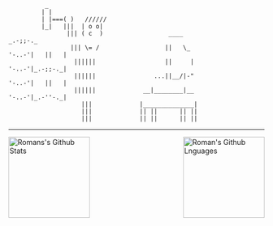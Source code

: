               _
             | |
             | |===( )   //////
             |_|   |||  | o o|
                    ||| ( c  )                  ____                                   _.-;;-._
                     ||| \= /                  ||   \_                          '-..-'|   ||   |
                      ||||||                   ||     |                         '-..-'|_.-;;-._|
                      ||||||                ...||__/|-"                         '-..-'|   ||   |
                      ||||||             __|________|__                         '-..-'|_.-''-._|
                        |||             |______________|               
                        |||             || ||      || ||
                        |||             || ||      || ||
---
<img height="160em" align="left" alt="Romans's Github Stats" src="https://github-readme-stats.codestackr.vercel.app/api?username=tensegrity666&show_icons=true"></img>
<img height="160em" align="right" alt="Roman's Github Lnguages" src="https://github-readme-stats-eight-theta.vercel.app/api/top-langs/?username=tensegrity666&theme=vue&layout=compact"></img>
